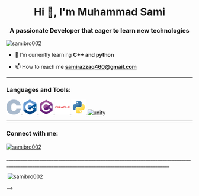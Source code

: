 <h1 align="center">Hi 👋, I'm Muhammad Sami</h1>
<h3 align="center">A passionate Developer that eager to learn new technologies</h3>

<p align="left"> <img src="https://komarev.com/ghpvc/?username=samibro002&label=Profile%20views&color=0e75b6&style=flat" alt="samibro002" /> </p>

- 🌱 I’m currently learning **C++ and python**

- 📫 How to reach me **samirazzaq460@gmail.com**

______________________________________________________________________________________________________________________________________________________

<h3 align="left">Languages and Tools:</h3>
<p align="left"> <a href="https://www.cprogramming.com/" target="_blank" rel="noreferrer"> <img src="https://raw.githubusercontent.com/devicons/devicon/master/icons/c/c-original.svg" alt="c" width="40" height="40"/> </a> <a href="https://www.w3schools.com/cpp/" target="_blank" rel="noreferrer"> <img src="https://raw.githubusercontent.com/devicons/devicon/master/icons/cplusplus/cplusplus-original.svg" alt="cplusplus" width="40" height="40"/> </a> <a href="https://www.w3schools.com/cs/" target="_blank" rel="noreferrer"> <img src="https://raw.githubusercontent.com/devicons/devicon/master/icons/csharp/csharp-original.svg" alt="csharp" width="40" height="40"/> </a> <a href="https://www.oracle.com/" target="_blank" rel="noreferrer"> <img src="https://raw.githubusercontent.com/devicons/devicon/master/icons/oracle/oracle-original.svg" alt="oracle" width="40" height="40"/> </a> <a href="https://www.python.org" target="_blank" rel="noreferrer"> <img src="https://raw.githubusercontent.com/devicons/devicon/master/icons/python/python-original.svg" alt="python" width="40" height="40"/> </a> <a href="https://unity.com/" target="_blank" rel="noreferrer"> <img src="https://www.vectorlogo.zone/logos/unity3d/unity3d-icon.svg" alt="unity" width="40" height="40"/> </a> </p>

________________________________________________________________________________________________________________________________________________________
<h3 align="left">Connect with me:</h3>
<p align="left">
<a href="https://linkedin.com/in/samibro002" target="blank"><img align="center" src="https://raw.githubusercontent.com/rahuldkjain/github-profile-readme-generator/master/src/images/icons/Social/linked-in-alt.svg" alt="samibro002" height="30" width="40" /></a>
</p>
___________________________________________________________________________________________________________________________________________________
<p>&nbsp;<img align="center" src="https://github-readme-stats.vercel.app/api?username=samibro002&show_icons=true&locale=en" alt="samibro002" /></p>

-->
